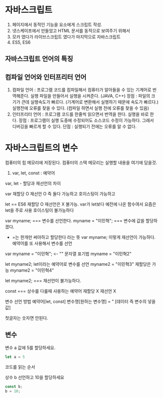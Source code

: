# 자바스크립트

1. 페이지에서 동적인 기능을 요소에게 스크립트 작성.
2. 넷스케이프에서 만들었고 HTML 문서를 동적으로 보여주기 위해서
3. 모카 였다가 라이브스크립트 였다가 마지막으로 자바스크립트
4. ES5, ES6

## 자바스크립트 언어의 특징

## 컴파일 언어와 인터프리터 언어

1. 컴파일 언어 : 프로그램 코드를 컴파일해서 컴퓨터가 알아들을 수 있는 기계어로 번역해준다. 실행 파일을 만들어서 실행을 시켜준다. (JAVA, C++)
   장점 : 파일의 크기가 큰데 실행속도가 빠르다. (기계어로 변환해서 실행하기 때문에 속도가 빠르다.) 실행전에 오류를 찾을 수 있다. (컴파일 하면서 실행 전에 오류를 찾을 수 있음)
2. 인터프리터 언어 : 프로그램 코드를 한줄씩 읽으면서 번역을 한다. 실행을 바로 한다.
   장점 : 프로그램이 실행 도중에 수정되어도 소스코드 수정이 가능하다. 그래서 디버깅을 빠르게 할 수 있다.
   단점 : 실행되기 전에는 오류를 알 수 없다.


# 자바스크립트의 변수

컴퓨터의 힙 메모리에 저장된다.
컴퓨터의 스택 메모리는 실행할 내용을 여기에 담을것.

1. var, let, const : 예약어

var, let - 할당과 재선언의 차이

var
재할당 O 
재선언 O
즉 둘다 가능하고
호이스팅이 가능하고

let == ES6
재할당 O
재선언은 X 불가능.
var가 let보다 예전에 나온 함수여서 요즘은 let을 주로 사용
호이스팅이 불가능하다

var myname; === 변수를 선언한다.
myname = "이민혁"; === 변수에 값을 할당하겠다.
- =는 한개만 써야하고 할당한다 라는 뜻
var myname; 이렇게 재선언이 가능하다. 예약어를 또 사용해서 변수를 선언

var myname = "이민혁"; <- "" 문자열 표기법
myname = "이민혁2"

let myname2; let이라는 예약어로 변수를 선언
myname2 = "이민혁3" 재할당은 가능
myname2 = "이민혁4"

let myname2; === 재선언이 불가능하다.

const === 상수를 다룰때 사용하는 예약어
재할당 X 재선언 X

변수 선언 방법
예약어[let, const] 변수명[원하는 변수명] = " [데이터 즉 변수의 넣을 값]

첫글자는 숫자면 안된다.


## 변수

변수 a 값에 5를 할당하세요.

```js
let a = 5
```

<!-- let a = 5 -->
<!-- 선언자리 / 변수 이름 자리 / 할당 연산자 / 값 -->
<!-- 컴퓨터에 값을 저장하기 위해 할당 해주는 것 이 할당 연산자 -->

코드를 읽는 순서

상수 b 선언하고 10을 할당하세요

``` js
const b;
b = 10;
```